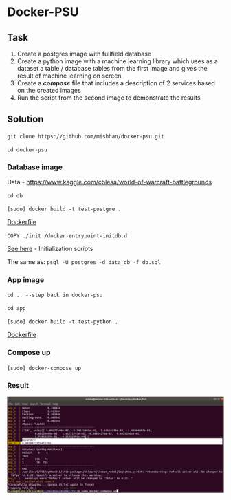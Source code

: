 # Docker-PSU

## Task

1.  Create a postgres image with fullfield database
2.  Create a python image with a machine learning library which uses as a dataset a table / database tables from the first image and gives the result of machine learning on screen
4.  Create a **_compose_** file that includes a description of 2 services based on the created images
5.  Run the script from the second image to demonstrate the results

## Solution

`git clone https://github.com/mishhan/docker-psu.git`

`cd docker-psu`

### Database image

Data - https://www.kaggle.com/cblesa/world-of-warcraft-battlegrounds

`cd db`

`[sudo] docker build -t test-postgre .`

[Dockerfile](./db/Dockerfile)

`COPY ./init /docker-entrypoint-initdb.d`

[See here](https://hub.docker.com/_/postgres) - Initialization scripts

The same as: `psql -U postgres -d data_db -f db.sql`

### App image

`cd .. --step back in docker-psu`

`cd app`

`[sudo] docker build -t test-python .`

[Dockerfile](./app/Dockerfile)

### Compose up

`[sudo] docker-compose up`

### Result

![Result](./result.png)
